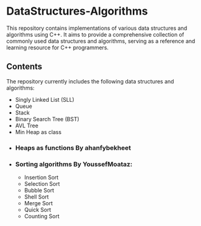 # DataStructures-Algorithms
This repository contains implementations of various data structures and algorithms using C++. It aims to provide a comprehensive collection of commonly used data structures and algorithms, serving as a reference and learning resource for C++ programmers.

## Contents
The repository currently includes the following data structures and algorithms:

- Singly Linked List (SLL)
- Queue
- Stack
- Binary Search Tree (BST)
- AVL Tree
- Min Heap as class
- ### Heaps as functions By ahanfybekheet
- ### Sorting algorithms By YoussefMoataz:
  * Insertion Sort
  * Selection Sort
  * Bubble Sort
  * Shell Sort
  * Merge Sort
  * Quick Sort
  * Counting Sort

